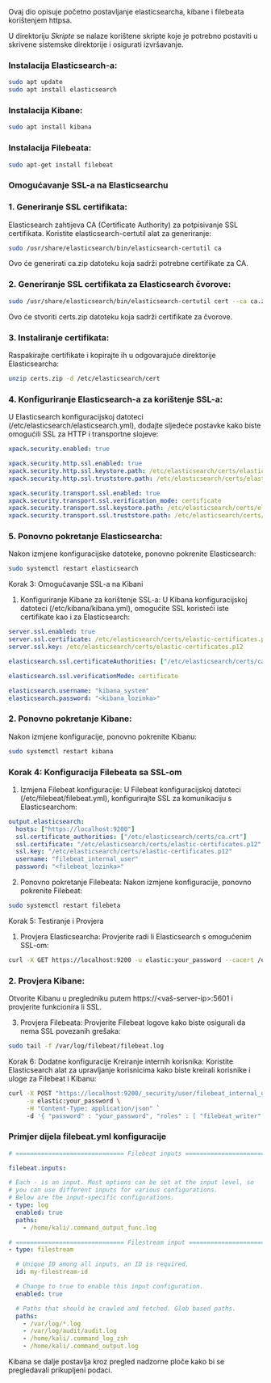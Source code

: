 Ovaj dio opisuje početno postavljanje elasticsearcha, kibane i filebeata korištenjem httpsa.

U direktoriju _Skripte_ se nalaze korištene skripte koje je potrebno postaviti u skrivene sistemske direktorije i osigurati izvršavanje.


### Instalacija Elasticsearch-a:
```bash
sudo apt update
sudo apt install elasticsearch
```

### Instalacija Kibane:

```bash
sudo apt install kibana
```

### Instalacija Filebeata:
```bash
sudo apt-get install filebeat
```

### Omogućavanje SSL-a na Elasticsearchu
### 1. Generiranje SSL certifikata:
Elasticsearch zahtijeva CA (Certificate Authority) za potpisivanje SSL certifikata. Koristite elasticsearch-certutil alat za generiranje:

```bash
sudo /usr/share/elasticsearch/bin/elasticsearch-certutil ca
```
Ovo će generirati ca.zip datoteku koja sadrži potrebne certifikate za CA.

### 2. Generiranje SSL certifikata za Elasticsearch čvorove:

```bash
sudo /usr/share/elasticsearch/bin/elasticsearch-certutil cert --ca ca.zip
````
Ovo će stvoriti certs.zip datoteku koja sadrži certifikate za čvorove.

### 3. Instaliranje certifikata:
Raspakirajte certifikate i kopirajte ih u odgovarajuće direktorije Elasticsearcha:

```bash
unzip certs.zip -d /etc/elasticsearch/cert
```

### 4. Konfiguriranje Elasticsearch-a za korištenje SSL-a:
U Elasticsearch konfiguracijskoj datoteci (/etc/elasticsearch/elasticsearch.yml), dodajte sljedeće postavke kako biste omogućili SSL za HTTP i transportne slojeve:

```yaml
xpack.security.enabled: true

xpack.security.http.ssl.enabled: true
xpack.security.http.ssl.keystore.path: /etc/elasticsearch/certs/elastic-certificates.p12
xpack.security.http.ssl.truststore.path: /etc/elasticsearch/certs/elastic-certificates.p12

xpack.security.transport.ssl.enabled: true
xpack.security.transport.ssl.verification_mode: certificate
xpack.security.transport.ssl.keystore.path: /etc/elasticsearch/certs/elastic-certificates.p12
xpack.security.transport.ssl.truststore.path: /etc/elasticsearch/certs/elastic-certificates.p12
````

### 5. Ponovno pokretanje Elasticsearcha:
Nakon izmjene konfiguracijske datoteke, ponovno pokrenite Elasticsearch:

```bash
sudo systemctl restart elasticsearch
````
Korak 3: Omogućavanje SSL-a na Kibani
1. Konfiguriranje Kibane za korištenje SSL-a:
U Kibana konfiguracijskoj datoteci (/etc/kibana/kibana.yml), omogućite SSL koristeći iste certifikate kao i za Elasticsearch:

```yaml
server.ssl.enabled: true
server.ssl.certificate: /etc/elasticsearch/certs/elastic-certificates.p12
server.ssl.key: /etc/elasticsearch/certs/elastic-certificates.p12

elasticsearch.ssl.certificateAuthorities: ["/etc/elasticsearch/certs/ca.crt"]

elasticsearch.ssl.verificationMode: certificate

elasticsearch.username: "kibana_system"
elasticsearch.password: "<kibana_lozinka>"
```

### 2. Ponovno pokretanje Kibane:
Nakon izmjene konfiguracije, ponovno pokrenite Kibanu:

```bash
sudo systemctl restart kibana
```
### Korak 4: Konfiguracija Filebeata sa SSL-om
1. Izmjena Filebeat konfiguracije:
U Filebeat konfiguracijskoj datoteci (/etc/filebeat/filebeat.yml), konfigurirajte SSL za komunikaciju s Elasticsearchom:

```yaml
output.elasticsearch:
  hosts: ["https://localhost:9200"]
  ssl.certificate_authorities: ["/etc/elasticsearch/certs/ca.crt"]
  ssl.certificate: "/etc/elasticsearch/certs/elastic-certificates.p12"
  ssl.key: "/etc/elasticsearch/certs/elastic-certificates.p12"
  username: "filebeat_internal_user"
  password: "<filebeat_lozinka>"
````

2. Ponovno pokretanje Filebeata:
Nakon izmjene konfiguracije, ponovno pokrenite Filebeat:

```bash
sudo systemctl restart filebeta
````

Korak 5: Testiranje i Provjera
1. Provjera Elasticsearcha:
Provjerite radi li Elasticsearch s omogućenim SSL-om:

```bash
curl -X GET https://localhost:9200 -u elastic:your_password --cacert /etc/elasticsearch/certs/ca.crt
```

### 2. Provjera Kibane:
Otvorite Kibanu u pregledniku putem https://<vaš-server-ip>:5601 i provjerite funkcionira li SSL.

3. Provjera Filebeata:
Provjerite Filebeat logove kako biste osigurali da nema SSL povezanih grešaka:

```bash
sudo tail -f /var/log/filebeat/filebeat.log
```

Korak 6: Dodatne konfiguracije
Kreiranje internih korisnika:
Koristite Elasticsearch alat za upravljanje korisnicima kako biste kreirali korisnike i uloge za Filebeat i Kibanu:

```bash
curl -X POST "https://localhost:9200/_security/user/filebeat_internal_user" \
     -u elastic:your_password \
     -H "Content-Type: application/json" `
     -d '{ "password" : "your_password", "roles" : [ "filebeat_writer" ] }'
```

### Primjer dijela filebeat.yml konfiguracije 

```yaml
# ============================== Filebeat inputs ===============================

filebeat.inputs:

# Each - is an input. Most options can be set at the input level, so
# you can use different inputs for various configurations.
# Below are the input-specific configurations.
- type: log
  enabled: true
  paths:
    - /home/kali/.command_output_func.log

# ============================== Filestream input ==============================
- type: filestream

  # Unique ID among all inputs, an ID is required.
  id: my-filestream-id

  # Change to true to enable this input configuration.
  enabled: true

  # Paths that should be crawled and fetched. Glob based paths.
  paths:
    - /var/log/*.log
    - /var/log/audit/audit.log
    - /home/kali/.command_log_zsh
    - /home/kali/.command_output.log
```

Kibana se dalje postavlja kroz pregled nadzorne ploče kako bi se pregledavali prikupljeni podaci.
